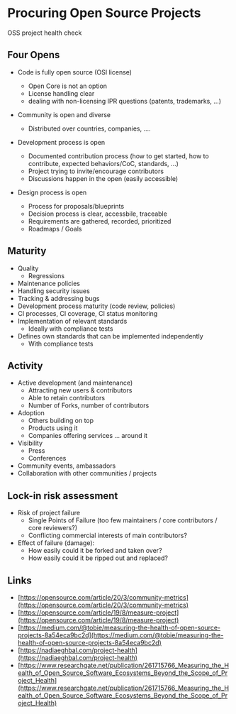 # Procuring Open Source Projects

OSS project health check

## Four Opens

* Code is fully open source (OSI license)
	* Open Core is not an option
	* License handling clear
	* dealing with non-licensing IPR questions (patents, trademarks, ...)
* Community is open and diverse
	* Distributed over countries, companies, ....

* Development process is open
	- Documented contribution process (how to get started, how to contribute,
  	  expected behaviors/CoC, standards, ...)
	- Project trying to invite/encourage contributors
	- Discussions happen in the open (easily accessible)
  
* Design process is open
	- Process for proposals/blueprints
	- Decision process is clear, accessbile, traceable
	- Requirements are gathered, recorded, prioritized
	- Roadmaps / Goals

## Maturity

* Quality
	- Regressions
* Maintenance policies
* Handling security issues
* Tracking & addressing bugs
* Development process maturity (code review, policies)
* CI processes, CI coverage, CI status monitoring
* Implementation of relevant standards
	- Ideally with compliance tests
* Defines own standards that can be implemented independently
	- With compliance tests

## Activity

* Active development (and maintenance)
	- Attracting new users & contributors
	- Able to retain contributors
	- Number of Forks, number of contributors
* Adoption
	- Others building on top
	- Products using it
	- Companies offering services ... around it
* Visibility
	- Press
	- Conferences
* Community events, ambassadors
* Collaboration with other communities / projects

## Lock-in risk assessment

* Risk of project failure
	* Single Points of Failure (too few maintainers / core contributors / core reviewers?)
	* Conflicting commercial interests of main contributors?
* Effect of failure (damage): 
	* How easily could it be forked and taken over?
	* How easily could it be ripped out and replaced?


## Links
* [https://opensource.com/article/20/3/community-metrics](https://opensource.com/article/20/3/community-metrics)
* [https://opensource.com/article/19/8/measure-project](https://opensource.com/article/19/8/measure-project)
* [https://medium.com/@tobie/measuring-the-health-of-open-source-projects-8a54eca9bc2d](https://medium.com/@tobie/measuring-the-health-of-open-source-projects-8a54eca9bc2d)
* [https://nadiaeghbal.com/project-health](https://nadiaeghbal.com/project-health)
* [https://www.researchgate.net/publication/261715766_Measuring_the_Health_of_Open_Source_Software_Ecosystems_Beyond_the_Scope_of_Project_Health](https://www.researchgate.net/publication/261715766_Measuring_the_Health_of_Open_Source_Software_Ecosystems_Beyond_the_Scope_of_Project_Health)


